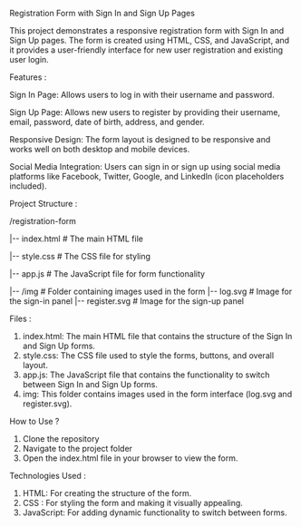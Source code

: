 Registration Form with Sign In and Sign Up Pages

This project demonstrates a responsive registration form with Sign In and Sign Up pages. The form is created using HTML, CSS, and JavaScript, and it provides a user-friendly interface for new user registration and existing user login.

Features :

Sign In Page: Allows users to log in with their username and password.

Sign Up Page: Allows new users to register by providing their username, email, password, date of birth, address, and gender.

Responsive Design: The form layout is designed to be responsive and works well on both desktop and mobile devices.

Social Media Integration: Users can sign in or sign up using social media platforms like Facebook, Twitter, Google, and LinkedIn (icon placeholders included).

Project Structure :

/registration-form

|-- index.html        # The main HTML file

|-- style.css         # The CSS file for styling

|-- app.js            # The JavaScript file for form functionality

|-- /img              # Folder containing images used in the form
    |-- log.svg       # Image for the sign-in panel
    |-- register.svg  # Image for the sign-up panel

Files :
1) index.html: The main HTML file that contains the structure of the Sign In and Sign Up forms.
2) style.css: The CSS file used to style the forms, buttons, and overall layout.
3) app.js: The JavaScript file that contains the functionality to switch between Sign In and Sign Up forms.
4) img: This folder contains images used in the form interface (log.svg and register.svg).

How to Use ?
1. Clone the repository
2. Navigate to the project folder
3. Open the index.html file in your browser to view the form.

Technologies Used :
1) HTML: For creating the structure of the form.
2) CSS : For styling the form and making it visually appealing.
3) JavaScript: For adding dynamic functionality to switch between forms.
